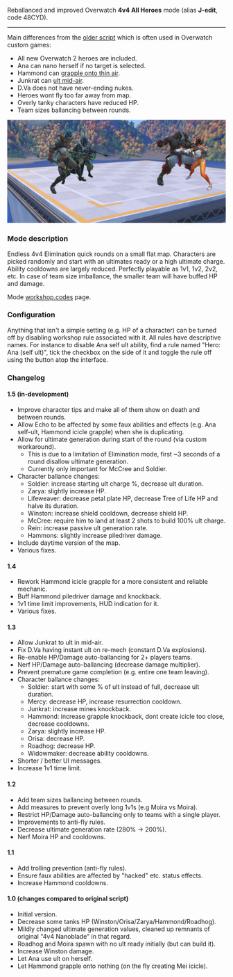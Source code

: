 Reballanced and improved Overwatch **4v4 All Heroes** mode (alias **J-edit**, code 48CYD).

---

Main differences from the [older script](https://github.com/domuspopus/overwatch-4v4-all-heroes/blob/48df90949be856888b5e3db5ca1917e87e950997/main.ow) which is often used in Overwatch custom games:

- All new Overwatch 2 heroes are included.
- Ana can nano herself if no target is selected.
- Hammond can [grapple onto thin air](preview-ball-grapple.gif).
- Junkrat can [ult mid-air](preview-junk-ult.gif).
- D.Va does not have never-ending nukes.
- Heroes wont fly too far away from map.
- Overly tanky characters have reduced HP.
- Team sizes ballancing between rounds.

![preview](preview.png)

### Mode description

Endless 4v4 Elimination quick rounds on a small flat map. Characters are picked randomly and start with an ultimates ready or a high ultimate charge. Ability cooldowns are largely reduced. Perfectly playable as 1v1, 1v2, 2v2, etc. In case of team size imballance, the smaller team will have buffed HP and damage.

Mode [workshop.codes](https://workshop.codes/48CYD) page.

### Configuration

Anything that isn't a simple setting (e.g. HP of a character) can be turned off by disabling workshop rule associated with it. All rules have descriptive names. For instance to disable Ana self ult ability, find a rule named "Hero: Ana (self ult)", tick the checkbox on the side of it and toggle the rule off using the button atop the interface.

### Changelog

#### 1.5 (in-development)

- Improve character tips and make all of them show on death and between rounds.
- Allow Echo to be affected by some faux abilities and effects (e.g. Ana self-ult, Hammond icicle grapple) when she is duplicating.
- Allow for ultimate generation during start of the round (via custom workaround).
    - This is due to a limitation of Elimination mode, first ~3 seconds of a round disallow ultimate generation.
    - Currently only important for McCree and Soldier.
- Character ballance changes:
    - Soldier: increase starting ult charge %, decrease ult duration.
    - Zarya: slightly increase HP.
    - Lifeweaver: decrease petal plate HP, decrease Tree of Life HP and halve its duration.
    - Winston: increase shield cooldown, decrease shield HP.
    - McCree: require him to land at least 2 shots to build 100% ult charge.
    - Rein: increase passive ult generation rate.
    - Hammons: slightly increase piledriver damage.
- Include daytime version of the map.
- Various fixes.

#### 1.4

- Rework Hammond icicle grapple for a more consistent and reliable mechanic.
- Buff Hammond piledriver damage and knockback.
- 1v1 time limit improvements, HUD indication for it.
- Various fixes.

#### 1.3

- Allow Junkrat to ult in mid-air.
- Fix D.Va having instant ult on re-mech (constant D.Va explosions).
- Re-enable HP/Damage auto-ballancing for 2+ players teams.
- Nerf HP/Damage auto-ballancing (decrease damage multiplier).
- Prevent premature game completion (e.g. entire one team leaving).
- Character ballance changes:
    - Soldier: start with some % of ult instead of full, decrease ult duration.
    - Mercy: decrease HP, increase resurrection cooldown.
    - Junkrat: increase mines knockback.
    - Hammond: increase grapple knockback, dont create icicle too close, decrease cooldowns.
    - Zarya: slightly increase HP.
    - Orisa: decrease HP.
    - Roadhog: decrease HP.
    - Widowmaker: decrease ability cooldowns.
- Shorter / better UI messages.
- Increase 1v1 time limit.

#### 1.2

- Add team sizes ballancing between rounds.
- Add measures to prevent overly long 1v1s (e.g Moira vs Moira).
- Restrict HP/Damage auto-ballancing only to teams with a single player.
- Improvements to anti-fly rules.
- Decrease ultimate generation rate (280% -> 200%).
- Nerf Moira HP and cooldowns.

#### 1.1

- Add trolling prevention (anti-fly rules).
- Ensure faux abilities are affected by "hacked" etc. status effects.
- Increase Hammond cooldowns.

#### 1.0 (changes compared to original script)

- Initial version.
- Decrease some tanks HP (Winston/Orisa/Zarya/Hammond/Roadhog).
- Mildly changed ultimate generation values, cleaned up remnants of original "4v4 Nanoblade" in that regard. 
- Roadhog and Moira spawn with no ult ready initially (but can build it).
- Increase Winston damage.
- Let Ana use ult on herself.
- Let Hammond grapple onto nothing (on the fly creating Mei icicle).

